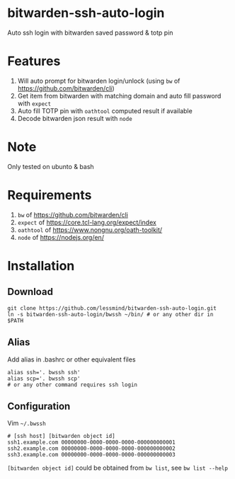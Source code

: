 # bitwarden-ssh-auto-login
Auto ssh login with bitwarden saved password &amp; totp pin

# Features
1. Will auto prompt for bitwarden login/unlock (using `bw` of https://github.com/bitwarden/cli)
2. Get item from bitwarden with matching domain and auto fill password with `expect`
3. Auto fill TOTP pin with `oathtool` computed result if available
4. Decode bitwarden json result with `node`

# Note
Only tested on ubunto & bash

# Requirements
1. `bw` of https://github.com/bitwarden/cli
2. `expect` of https://core.tcl-lang.org/expect/index
3. `oathtool` of https://www.nongnu.org/oath-toolkit/
4. `node` of https://nodejs.org/en/

# Installation
## Download
```shell
git clone https://github.com/lessmind/bitwarden-ssh-auto-login.git
ln -s bitwarden-ssh-auto-login/bwssh ~/bin/ # or any other dir in $PATH
```

## Alias
Add alias in .bashrc or other equivalent files
```shell
alias ssh='. bwssh ssh'
alias scp='. bwssh scp'
# or any other command requires ssh login
```

## Configuration
Vim `~/.bwssh`
```shell
# [ssh host] [bitwarden object id]
ssh1.example.com 00000000-0000-0000-0000-000000000001
ssh2.example.com 00000000-0000-0000-0000-000000000002
ssh3.example.com 00000000-0000-0000-0000-000000000003
```
`[bitwarden object id]` could be obtained from `bw list`, see `bw list --help`
